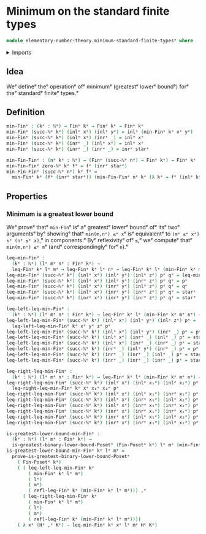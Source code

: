 # Minimum on the standard finite types

```agda
module elementary-number-theory.minimum-standard-finite-typesᵉ where
```

<details><summary>Imports</summary>

```agda
open import elementary-number-theory.inequality-standard-finite-typesᵉ
open import elementary-number-theory.natural-numbersᵉ

open import foundation.coproduct-typesᵉ
open import foundation.dependent-pair-typesᵉ
open import foundation.unit-typeᵉ

open import order-theory.greatest-lower-bounds-posetsᵉ

open import univalent-combinatorics.standard-finite-typesᵉ
```

</details>

## Idea

Weᵉ defineᵉ theᵉ operationᵉ ofᵉ minimumᵉ (greatestᵉ lowerᵉ boundᵉ) forᵉ theᵉ standardᵉ
finiteᵉ types.ᵉ

## Definition

```agda
min-Finᵉ : (kᵉ : ℕᵉ) → Finᵉ kᵉ → Finᵉ kᵉ → Finᵉ kᵉ
min-Finᵉ (succ-ℕᵉ kᵉ) (inlᵉ xᵉ) (inlᵉ yᵉ) = inlᵉ (min-Finᵉ kᵉ xᵉ yᵉ)
min-Finᵉ (succ-ℕᵉ kᵉ) (inlᵉ xᵉ) (inrᵉ _) = inlᵉ xᵉ
min-Finᵉ (succ-ℕᵉ kᵉ) (inrᵉ _) (inlᵉ xᵉ) = inlᵉ xᵉ
min-Finᵉ (succ-ℕᵉ kᵉ) (inrᵉ _) (inrᵉ _) = inrᵉ starᵉ

min-Fin-Finᵉ : (nᵉ kᵉ : ℕᵉ) → (Finᵉ (succ-ℕᵉ nᵉ) → Finᵉ kᵉ) → Finᵉ kᵉ
min-Fin-Finᵉ zero-ℕᵉ kᵉ fᵉ = fᵉ (inrᵉ starᵉ)
min-Fin-Finᵉ (succ-ℕᵉ nᵉ) kᵉ fᵉ =
  min-Finᵉ kᵉ (fᵉ (inrᵉ starᵉ)) (min-Fin-Finᵉ nᵉ kᵉ (λ kᵉ → fᵉ (inlᵉ kᵉ)))
```

## Properties

### Minimum is a greatest lower bound

Weᵉ proveᵉ thatᵉ `min-Fin`ᵉ isᵉ aᵉ greatestᵉ lowerᵉ boundᵉ ofᵉ itsᵉ twoᵉ argumentsᵉ byᵉ
showingᵉ thatᵉ `min(m,nᵉ) ≤ᵉ x`ᵉ isᵉ equivalentᵉ to `(mᵉ ≤ᵉ xᵉ) ∧ᵉ (nᵉ ≤ᵉ x)`,ᵉ in components.ᵉ
Byᵉ reflexivityᵉ ofᵉ `≤`,ᵉ weᵉ computeᵉ thatᵉ `min(m,nᵉ) ≤ᵉ m`ᵉ (andᵉ correspondinglyᵉ forᵉ
`n`).ᵉ

```agda
leq-min-Finᵉ :
  (kᵉ : ℕᵉ) (lᵉ mᵉ nᵉ : Finᵉ kᵉ) →
  leq-Finᵉ kᵉ lᵉ mᵉ → leq-Finᵉ kᵉ lᵉ nᵉ → leq-Finᵉ kᵉ lᵉ (min-Finᵉ kᵉ mᵉ nᵉ)
leq-min-Finᵉ (succ-ℕᵉ kᵉ) (inlᵉ xᵉ) (inlᵉ yᵉ) (inlᵉ zᵉ) pᵉ qᵉ = leq-min-Finᵉ kᵉ xᵉ yᵉ zᵉ pᵉ qᵉ
leq-min-Finᵉ (succ-ℕᵉ kᵉ) (inlᵉ xᵉ) (inlᵉ yᵉ) (inrᵉ zᵉ) pᵉ qᵉ = pᵉ
leq-min-Finᵉ (succ-ℕᵉ kᵉ) (inlᵉ xᵉ) (inrᵉ yᵉ) (inlᵉ zᵉ) pᵉ qᵉ = qᵉ
leq-min-Finᵉ (succ-ℕᵉ kᵉ) (inlᵉ xᵉ) (inrᵉ yᵉ) (inrᵉ zᵉ) pᵉ qᵉ = starᵉ
leq-min-Finᵉ (succ-ℕᵉ kᵉ) (inrᵉ xᵉ) (inrᵉ yᵉ) (inrᵉ zᵉ) pᵉ qᵉ = starᵉ

leq-left-leq-min-Finᵉ :
  (kᵉ : ℕᵉ) (lᵉ mᵉ nᵉ : Finᵉ kᵉ) → leq-Finᵉ kᵉ lᵉ (min-Finᵉ kᵉ mᵉ nᵉ) → leq-Finᵉ kᵉ lᵉ mᵉ
leq-left-leq-min-Finᵉ (succ-ℕᵉ kᵉ) (inlᵉ xᵉ) (inlᵉ yᵉ) (inlᵉ zᵉ) pᵉ =
  leq-left-leq-min-Finᵉ kᵉ xᵉ yᵉ zᵉ pᵉ
leq-left-leq-min-Finᵉ (succ-ℕᵉ kᵉ) (inlᵉ xᵉ) (inlᵉ yᵉ) (inrᵉ _) pᵉ = pᵉ
leq-left-leq-min-Finᵉ (succ-ℕᵉ kᵉ) (inlᵉ xᵉ) (inrᵉ _) (inlᵉ _) pᵉ = starᵉ
leq-left-leq-min-Finᵉ (succ-ℕᵉ kᵉ) (inlᵉ xᵉ) (inrᵉ _) (inrᵉ _) pᵉ = starᵉ
leq-left-leq-min-Finᵉ (succ-ℕᵉ kᵉ) (inrᵉ _) (inlᵉ yᵉ) (inrᵉ _) pᵉ = pᵉ
leq-left-leq-min-Finᵉ (succ-ℕᵉ kᵉ) (inrᵉ _) (inrᵉ _) (inlᵉ _) pᵉ = starᵉ
leq-left-leq-min-Finᵉ (succ-ℕᵉ kᵉ) (inrᵉ _) (inrᵉ _) (inrᵉ _) pᵉ = starᵉ

leq-right-leq-min-Finᵉ :
  (kᵉ : ℕᵉ) (lᵉ mᵉ nᵉ : Finᵉ kᵉ) → leq-Finᵉ kᵉ lᵉ (min-Finᵉ kᵉ mᵉ nᵉ) → leq-Finᵉ kᵉ lᵉ nᵉ
leq-right-leq-min-Finᵉ (succ-ℕᵉ kᵉ) (inlᵉ xᵉ) (inlᵉ x₁ᵉ) (inlᵉ x₂ᵉ) pᵉ =
  leq-right-leq-min-Finᵉ kᵉ xᵉ x₁ᵉ x₂ᵉ pᵉ
leq-right-leq-min-Finᵉ (succ-ℕᵉ kᵉ) (inlᵉ xᵉ) (inlᵉ x₁ᵉ) (inrᵉ x₂ᵉ) pᵉ = starᵉ
leq-right-leq-min-Finᵉ (succ-ℕᵉ kᵉ) (inlᵉ xᵉ) (inrᵉ x₁ᵉ) (inlᵉ x₂ᵉ) pᵉ = pᵉ
leq-right-leq-min-Finᵉ (succ-ℕᵉ kᵉ) (inlᵉ xᵉ) (inrᵉ x₁ᵉ) (inrᵉ x₂ᵉ) pᵉ = starᵉ
leq-right-leq-min-Finᵉ (succ-ℕᵉ kᵉ) (inrᵉ xᵉ) (inrᵉ x₁ᵉ) (inrᵉ x₂ᵉ) pᵉ = starᵉ
leq-right-leq-min-Finᵉ (succ-ℕᵉ kᵉ) (inrᵉ xᵉ) (inlᵉ x₁ᵉ) (inlᵉ x₂ᵉ) pᵉ = pᵉ
leq-right-leq-min-Finᵉ (succ-ℕᵉ kᵉ) (inrᵉ xᵉ) (inrᵉ x₁ᵉ) (inlᵉ x₂ᵉ) pᵉ = pᵉ

is-greatest-lower-bound-min-Finᵉ :
  (kᵉ : ℕᵉ) (lᵉ mᵉ : Finᵉ kᵉ) →
  is-greatest-binary-lower-bound-Posetᵉ (Fin-Posetᵉ kᵉ) lᵉ mᵉ (min-Finᵉ kᵉ lᵉ mᵉ)
is-greatest-lower-bound-min-Finᵉ kᵉ lᵉ mᵉ =
  prove-is-greatest-binary-lower-bound-Posetᵉ
    ( Fin-Posetᵉ kᵉ)
    ( ( leq-left-leq-min-Finᵉ kᵉ
        ( min-Finᵉ kᵉ lᵉ mᵉ)
        ( lᵉ)
        ( mᵉ)
        ( refl-leq-Finᵉ kᵉ (min-Finᵉ kᵉ lᵉ mᵉ))) ,ᵉ
      ( leq-right-leq-min-Finᵉ kᵉ
        ( min-Finᵉ kᵉ lᵉ mᵉ)
        ( lᵉ)
        ( mᵉ)
        ( refl-leq-Finᵉ kᵉ (min-Finᵉ kᵉ lᵉ mᵉ))))
    ( λ xᵉ (Hᵉ ,ᵉ Kᵉ) → leq-min-Finᵉ kᵉ xᵉ lᵉ mᵉ Hᵉ Kᵉ)
```